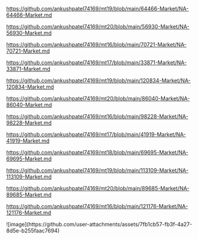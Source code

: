 <p><a href="https://github.com/ankushpatel74169/mt19/blob/main/64466-Market/NA-64466-Market.md">https://github.com/ankushpatel74169/mt19/blob/main/64466-Market/NA-64466-Market.md</a></p><p><a href="https://github.com/ankushpatel74169/mt20/blob/main/56930-Market/NA-56930-Market.md">https://github.com/ankushpatel74169/mt20/blob/main/56930-Market/NA-56930-Market.md</a></p><p><a href="https://github.com/ankushpatel74169/mt16/blob/main/70721-Market/NA-70721-Market.md">https://github.com/ankushpatel74169/mt16/blob/main/70721-Market/NA-70721-Market.md</a></p><p><a href="https://github.com/ankushpatel74169/mt17/blob/main/33871-Market/NA-33871-Market.md">https://github.com/ankushpatel74169/mt17/blob/main/33871-Market/NA-33871-Market.md</a></p><p><a href="https://github.com/ankushpatel74169/mt19/blob/main/120834-Market/NA-120834-Market.md">https://github.com/ankushpatel74169/mt19/blob/main/120834-Market/NA-120834-Market.md</a></p><p><a href="https://github.com/ankushpatel74169/mt20/blob/main/86040-Market/NA-86040-Market.md">https://github.com/ankushpatel74169/mt20/blob/main/86040-Market/NA-86040-Market.md</a></p><p><a href="https://github.com/ankushpatel74169/mt16/blob/main/98228-Market/NA-98228-Market.md">https://github.com/ankushpatel74169/mt16/blob/main/98228-Market/NA-98228-Market.md</a></p><p><a href="https://github.com/ankushpatel74169/mt17/blob/main/41919-Market/NA-41919-Market.md">https://github.com/ankushpatel74169/mt17/blob/main/41919-Market/NA-41919-Market.md</a></p><p><a href="https://github.com/ankushpatel74169/mt18/blob/main/69695-Market/NA-69695-Market.md">https://github.com/ankushpatel74169/mt18/blob/main/69695-Market/NA-69695-Market.md</a></p><p><a href="https://github.com/ankushpatel74169/mt19/blob/main/113109-Market/NA-113109-Market.md">https://github.com/ankushpatel74169/mt19/blob/main/113109-Market/NA-113109-Market.md</a></p><p><a href="https://github.com/ankushpatel74169/mt20/blob/main/89685-Market/NA-89685-Market.md">https://github.com/ankushpatel74169/mt20/blob/main/89685-Market/NA-89685-Market.md</a></p><p><a href="https://github.com/ankushpatel74169/mt16/blob/main/121176-Market/NA-121176-Market.md">https://github.com/ankushpatel74169/mt16/blob/main/121176-Market/NA-121176-Market.md</a></p>
![image](https://github.com/user-attachments/assets/7fb1cb57-fb3f-4a27-8d5e-b255faac7694)
